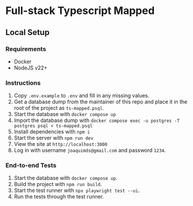 # Full-stack Typescript Mapped

## Local Setup

### Requirements

- Docker
- NodeJS v22+

### Instructions

1. Copy `.env.example` to `.env` and fill in any missing values.
2. Get a database dump from the maintainer of this repo and place it in the root of the project as `ts-mapped.psql`.
3. Start the database with `docker compose up`
4. Import the database dump with `docker compose exec -u postgres -T postgres psql < ts-mapped.psql`
5. Install dependencies with `npm i`
6. Start the server with `npm run dev`
7. View the site at `http://localhost:3000`
8. Log in with username `joaquimds@gmail.com` and password `1234`.

### End-to-end Tests

1. Start the database with `docker compose up`.
2. Build the project with `npm run build`.
3. Start the test runner with `npx playwright test --ui`.
4. Run the tests through the test runner.

